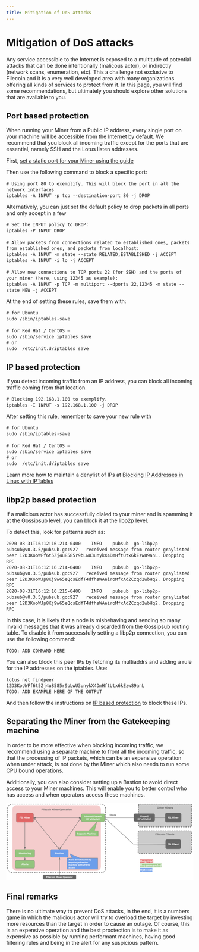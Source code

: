 ```yaml
---
title: Mitigation of DoS attacks
---
```


# Mitigation of DoS attacks

Any service accessible to the Internet is exposed to a multitude of potential attacks that can be done intentionally (malicous actor), or indirectly (network scans, enumeration, etc). This a challenge not exclusive to Filecoin and it is a very well developed area with many organizations offering all kinds of services to protect from it. In this page, you will find some recommendations, but ultimately you should explore other solutions that are available to you.

## Port based protection

When running your Miner from a Public IP address, every single port on your machine will be accessible from the Internet by default. We recommend that you block all incoming traffic except for the ports that are essential, namely SSH and the Lotus listen addresses.

First, [set a static port for your Miner using the guide](./setting-a-static-port.md)

Then use the following command to block a specific port:

```
# Using port 80 to exemplify. This will block the port in all the network interfaces
iptables -A INPUT -p tcp --destination-port 80 -j DROP
```

Alternatively, you can just set the default policy to drop packets in all ports and only accept in a few

```
# Set the INPUT policy to DROP:
iptables -P INPUT DROP

# Allow packets from connections related to established ones, packets from established ones, and packets from localhost:
iptables -A INPUT -m state --state RELATED,ESTABLISHED -j ACCEPT
iptables -A INPUT -i lo -j ACCEPT

# Allow new connections to TCP ports 22 (for SSH) and the ports of your miner (here, using 12345 as example):
iptables -A INPUT -p TCP -m multiport --dports 22,12345 -m state --state NEW -j ACCEPT
```

At the end of setting these rules, save them with:

```
# for Ubuntu
sudo /sbin/iptables-save

# for Red Hat / CentOS –
sudo /sbin/service iptables save
# or
sudo  /etc/init.d/iptables save
```

## IP based protection

If you detect incoming traffic from an IP address, you can block all incoming traffic coming from that location.

```
# Blocking 192.168.1.100 to exemplify.
iptables -I INPUT -s 192.168.1.100 -j DROP
```

After setting this rule, remember to save your new rule with

```
# for Ubuntu
sudo /sbin/iptables-save

# for Red Hat / CentOS –
sudo /sbin/service iptables save
# or
sudo  /etc/init.d/iptables save
```

Learn more how to maintain a denylist of IPs at [Blocking IP Addresses in Linux with IPTables](https://linux-audit.com/blocking-ip-addresses-in-linux-with-iptables)

## libp2p based protection

If a malicious actor has successfully dialed to your miner and is spamming it at the Gossipsub level, you can block it at the libp2p level.

To detect this, look for patterns such as:

```
2020-08-31T16:12:16.214-0400	INFO	pubsub	go-libp2p-pubsub@v0.3.5/pubsub.go:927	received message from router graylisted peer 12D3KooWFf6t5Zj4u8585r9bLwU3unykX4DmHftUtx6kEzw89anL. Dropping RPC
2020-08-31T16:12:16.214-0400	INFO	pubsub	go-libp2p-pubsub@v0.3.5/pubsub.go:927	received message from router graylisted peer 12D3KooWJp8Kj9w65eQcsEdfT4dfhsWAeiroMfxAdZCzqd2wbHq2. Dropping RPC
2020-08-31T16:12:16.215-0400	INFO	pubsub	go-libp2p-pubsub@v0.3.5/pubsub.go:927	received message from router graylisted peer 12D3KooWJp8Kj9w65eQcsEdfT4dfhsWAeiroMfxAdZCzqd2wbHq2. Dropping RPC
```

In this case, it is likely that a node is misbehaving and sending so many invalid messages that it was already discarded from the Gossipsub routing table. To disable it from successfully setting a libp2p connection, you can use the following command:

```
TODO: ADD COMMAND HERE
```

You can also block this peer IPs by fetching its multiaddrs and adding a rule for the IP addresses on the iptables. Use:

```
lotus net findpeer 12D3KooWFf6t5Zj4u8585r9bLwU3unykX4DmHftUtx6kEzw89anL
TODO: ADD EXAMPLE HERE OF THE OUTPUT
```

And then follow the instructions on [IP based protection](#ip-based-protection) to block these IPs.

## Separating the Miner from the Gatekeeping machine

In order to be more effective when blocking incoming traffic, we recommend using a separate machine to front all the incoming traffic, so that the processing of IP packets, which can be an expensive operation when under attack, is not done by the Miner which also needs to run some CPU bound operations.

Additionally, you can also consider setting up a Bastion to avoid direct access to your Miner machines. This will enable you to better control who has access and when operators access these machines.

![Filecoin miner operations diagram.](./images/mitigating-dos/filecoin-miner-operation.png)

## Final remarks

There is no ultimate way to prevent DoS attacks, in the end, it is a numbers game in which the malicious actor will try to overload the target by investing more resources than the target in order to cause an outage. Of course, this is an expensive operation and the best proctection is to make it as expensive as possible by running performant machines, having good filtering rules and being in the alert for any suspicious pattern.
